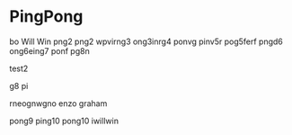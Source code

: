# PingPong
bo Will Win
png2
png2
wpvirng3
ong3inrg4
ponvg
pinv5r
pog5ferf
pngd6
ong6eing7
ponf
pg8n

test2

g8
pi

rneognwgno
enzo graham


pong9
ping10
pong10
iwillwin
